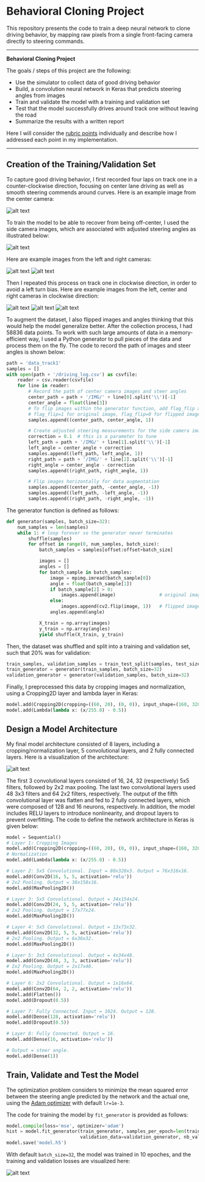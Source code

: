 # Behavioral Cloning Project

This repository presents the code to train a deep neural network to clone driving behavior, by mapping raw pixels from a single front-facing camera directly to steering commands.

---

**Behavioral Cloning Project**

The goals / steps of this project are the following:
* Use the simulator to collect data of good driving behavior
* Build, a convolution neural network in Keras that predicts steering angles from images
* Train and validate the model with a training and validation set
* Test that the model successfully drives around track one without leaving the road
* Summarize the results with a written report

Here I will consider the [rubric points](https://review.udacity.com/#!/rubrics/432/view) individually and describe how I addressed each point in my implementation. 

[//]: # (Image References)

[image1]: ./images/center.jpg "Center Image"
[image2]: ./images/side_cameras.png "Multiple Cameras"
[image3]: ./images/left.jpg "Left Image"
[image4]: ./images/right.jpg "Right Image"
[image5]: ./images/left_cw.jpg "Left Image Clockwise"
[image6]: ./images/center_cw.jpg "Center Image Clockwise"
[image7]: ./images/right_cw.jpg "Right Image Clockwise"
[image8]: ./images/architecture.png "CNN Architecture"
[image9]: ./images/loss.png "Visualization of Loss"

---

## Creation of the Training/Validation Set

To capture good driving behavior, I first recorded four laps on track one in a counter-clockwise direction, focusing on center lane driving as well as smooth steering commends around curves. Here is an example image from the center camera:

![alt text][image1]

To train the model to be able to recover from being off-center, I used the side camera images, which are associated with adjusted steering angles as illustrated below:

![alt text][image2]

Here are example images from the left and right cameras:

![alt text][image3]
![alt text][image4]

Then I repeated this process on track one in clockwise direction, in order to avoid a left turn bias. Here are example images from the left, center and right cameras in clockwise direction:

![alt text][image5]
![alt text][image6]
![alt text][image7]

To augment the dataset, I also flipped images and angles thinking that this would help the model generalize better. After the collection process, I had 58836 data points. To work with such large amounts of data in a memory-efficient way, I used a Python generator to pull pieces of the data and process them on the fly. The code to record the path of images and steer angles is shown below:

```python
path = 'data_track1'
samples = []
with open(path + '/driving_log.csv') as csvfile:
    reader = csv.reader(csvfile)
    for line in reader:
        # Record the path of center camera images and steer angles
        center_path = path + '/IMG/' + line[0].split('\\')[-1]
        center_angle = float(line[3])
        # To flip images within the generator function, add flag_flip as the third entry
        # flag_flip=1 for original image, flag_flip=0 for flipped image
        samples.append((center_path, center_angle, 1))

        # Create adjusted steering measurements for the side camera images
        correction = 0.1  # this is a parameter to tune
        left_path = path + '/IMG/' + line[1].split('\\')[-1]
        left_angle = center_angle + correction
        samples.append((left_path, left_angle, 1))
        right_path = path + '/IMG/' + line[2].split('\\')[-1]
        right_angle = center_angle - correction
        samples.append((right_path, right_angle, 1))

        # Flip images horizontally for data augmentation
        samples.append((center_path, -center_angle, -1))
        samples.append((left_path, -left_angle, -1))
        samples.append((right_path, -right_angle, -1))
```

The generator function is defined as follows:

```python
def generator(samples, batch_size=32):
    num_samples = len(samples)
    while 1: # loop forever so the generator never terminates
        shuffle(samples)
        for offset in range(0, num_samples, batch_size):
            batch_samples = samples[offset:offset+batch_size]

            images = []
            angles = []
            for batch_sample in batch_samples:
                image = mpimg.imread(batch_sample[0])
                angle = float(batch_sample[1])
                if batch_sample[2] > 0:
                    images.append(image)                # original image
                else:
                    images.append(cv2.flip(image, 1))   # flipped image
                angles.append(angle)

            X_train = np.array(images)
            y_train = np.array(angles)
            yield shuffle(X_train, y_train)
```

Then, the dataset was shuffled and split into a training and validation set, such that 20% was for validation:

```python
train_samples, validation_samples = train_test_split(samples, test_size=0.2)
train_generator = generator(train_samples, batch_size=32)
validation_generator = generator(validation_samples, batch_size=32)
```

Finally, I preprocessed this data by cropping images and normalization, using a Cropping2D layer and lambda layer in Keras:

```python
model.add(Cropping2D(cropping=((60, 20), (0, 0)), input_shape=(160, 320, 3)))
model.add(Lambda(lambda x: (x/255.0) - 0.5))
```

## Design a Model Architecture

My final model architecture consisted of 8 layers, including a cropping/normalization layer, 5 convolutional layers, and 2 fully connected layers. Here is a visualization of the architecture:

![alt text][image8]

The first 3 convolutional layers consisted of 16, 24, 32 (respectively) 5x5 filters, followed by 2x2 max pooling. The last two convolutional layers used 48 3x3 filters and 64 2x2 filters, respectively. The output of the fifth convolutional layer was flatten and fed to 2 fully connected layers, which were composed of 128 and 16 neurons, respectively. In addition, the model includes RELU layers to introduce nonlinearity, and dropout layers to prevent overfitting. The code to define the network architecture in Keras is given below:

```python
model = Sequential()
# Layer 1: Cropping Images
model.add(Cropping2D(cropping=((60, 20), (0, 0)), input_shape=(160, 320, 3)))
# Normalization
model.add(Lambda(lambda x: (x/255.0) - 0.5))

# Layer 2: 5x5 Convolutional. Input = 80x320x3. Output = 76x316x16.
model.add(Conv2D(16, 5, 5, activation='relu'))
# 2x2 Pooling. Output = 38x158x16.
model.add(MaxPooling2D())

# Layer 3: 5x5 Convolutional. Output = 34x154x24.
model.add(Conv2D(24, 5, 5, activation='relu'))
# 2x2 Pooling. Output = 17x77x24.
model.add(MaxPooling2D())

# Layer 4: 5x5 Convolutional. Output = 13x73x32.
model.add(Conv2D(32, 5, 5, activation='relu'))
# 2x2 Pooling. Output = 6x36x32.
model.add(MaxPooling2D())

# Layer 5: 3x3 Convolutional. Output = 4x34x48.
model.add(Conv2D(48, 3, 3, activation='relu'))
# 2x2 Pooling. Output = 2x17x48.
model.add(MaxPooling2D())

# Layer 6: 2x2 Convolutional. Output = 1x16x64.
model.add(Conv2D(64, 2, 2, activation='relu'))
model.add(Flatten())
model.add(Dropout(0.5))

# Layer 7: Fully Connected. Input = 1024. Output = 128.
model.add(Dense(128, activation='relu'))
model.add(Dropout(0.5))

# Layer 8: Fully Connected. Output = 16.
model.add(Dense(16, activation='relu'))

# Output = steer angle.
model.add(Dense(1))
```

## Train, Validate and Test the Model

The optimization problem considers to minimize the mean squared error between the steering angle predicted by the network and the actual one, using the [Adam optimizer](https://www.tensorflow.org/versions/r1.2/api_docs/python/tf/train/AdamOptimizer) with default `lr=1e-3`. 

The code for training the model by `fit_generator` is provided as follows:
```python
model.compile(loss='mse', optimizer='adam')
hist = model.fit_generator(train_generator, samples_per_epoch=len(train_samples), nb_epoch=10,
                           validation_data=validation_generator, nb_val_samples=len(validation_samples))
model.save('model.h5')
```

With default `batch_size=32`, the model was trained in 10 epoches, and the training and validation losses are visualized here:

![alt text][image9]


